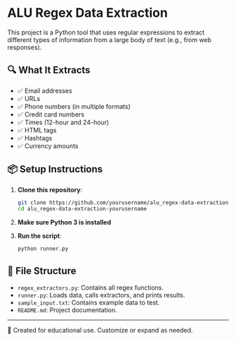 # ALU Regex Data Extraction

This project is a Python tool that uses regular expressions to extract different types of information from a large body of text (e.g., from web responses).

## 🔍 What It Extracts

- ✅ Email addresses
- ✅ URLs
- ✅ Phone numbers (in multiple formats)
- ✅ Credit card numbers
- ✅ Times (12-hour and 24-hour)
- ✅ HTML tags
- ✅ Hashtags
- ✅ Currency amounts

## 📦 Setup Instructions

1. **Clone this repository**:
   ```bash
   git clone https://github.com/yourusername/alu_regex-data-extraction-yourusername
   cd alu_regex-data-extraction-yourusername
   ```

2. **Make sure Python 3 is installed**

3. **Run the script**:
   ```bash
   python runner.py
   ```

## 📂 File Structure

- `regex_extractors.py`: Contains all regex functions.
- `runner.py`: Loads data, calls extractors, and prints results.
- `sample_input.txt`: Contains example data to test.
- `README.md`: Project documentation.

---

🎯 Created for educational use. Customize or expand as needed.
